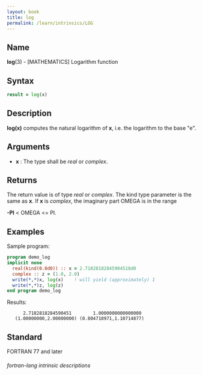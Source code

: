```yaml
---
layout: book
title: log
permalink: /learn/intrinsics/LOG
---
```

## __Name__

__log__(3) - \[MATHEMATICS\] Logarithm function


## __Syntax__
```fortran
result = log(x)
```
## __Description__

__log(x)__ computes the natural logarithm of __x__, i.e. the logarithm to
the base "e".

## __Arguments__

  - __x__
    : The type shall be _real_ or _complex_.

## __Returns__

The return value is of type _real_ or _complex_. The kind type parameter is
the same as __x__. If __x__ is _complex_, the imaginary part OMEGA is in the range

__-PI__ \< OMEGA \<= PI.

## __Examples__

Sample program:

```fortran
program demo_log
implicit none
  real(kind(0.0d0)) :: x = 2.71828182845904518d0
  complex :: z = (1.0, 2.0)
  write(*,*)x, log(x)    ! will yield (approximately) 1
  write(*,*)z, log(z)
end program demo_log
```
  Results:
```text
      2.7182818284590451        1.0000000000000000     
   (1.00000000,2.00000000) (0.804718971,1.10714877)
```
## __Standard__

FORTRAN 77 and later

###### fortran-lang intrinsic descriptions
